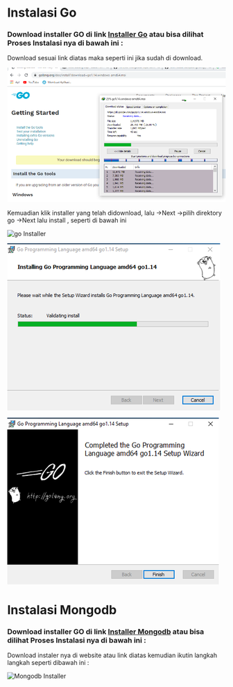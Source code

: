 # Instalasi Go 

### Download installer GO di link [Installer Go](https://golang.org/doc/install) atau bisa dilihat Proses Instalasi nya di bawah ini :

Download sesuai link diatas maka seperti ini jika sudah di download.

![go Installer](https://github.com/Wahyupr/tekn-cloud-computing/blob/master/minggu-06/images/go/01.png)

Kemuadian klik installer yang telah didownload, lalu ->Next ->pilih direktory go ->Next lalu install , seperti di bawah ini

![go Installer](https://github.com/Wahyupr/tekn-cloud-computing/blob/master/minggu-06/images/go/0.png)

![go Installer](https://github.com/Wahyupr/tekn-cloud-computing/blob/master/minggu-06/images/go/03.png)

![go Installer](https://github.com/Wahyupr/tekn-cloud-computing/blob/master/minggu-06/images/go/04.png)

# Instalasi Mongodb

### Download installer GO di link [Installer Mongodb](https://docs.mongodb.com/manual/installation/) atau bisa dilihat Proses Instalasi nya di bawah ini :

Download instaler nya di website atau link diatas kemudian ikutin langkah langkah seperti dibawah ini :

![Mongodb Installer](https://github.com/Wahyupr/tekn-cloud-computing/blob/master/minggu-06/images/Mongodb/gambar-01.png=500x500)


